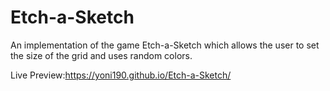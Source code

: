 # Etch-a-Sketch
An implementation of the game Etch-a-Sketch which allows the user to set the size of the grid and uses random colors.

Live Preview:https://yoni190.github.io/Etch-a-Sketch/ 
